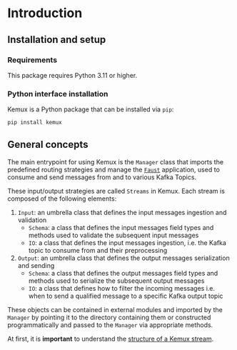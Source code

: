 # Introduction

## Installation and setup

### Requirements

This package requires Python 3.11 or higher.

### Python interface installation

Kemux is a Python package that can be installed via `pip`:

```bash
pip install kemux
```

## General concepts

The main entrypoint for using Kemux is the `Manager` class that imports the predefined routing strategies and manage the [`Faust`](https://faust.readthedocs.io/en/latest/index.html) application,
used to consume and send messages from and to various Kafka Topics.

These input/output strategies are called `Streams` in Kemux.
Each stream is composed of the following elements:

1. `Input`: an umbrella class that defines the input messages ingestion and validation
    - `Schema`: a class that defines the input messages field types and methods used to validate the subsequent input messages
    - `IO`: a class that defines the input messages ingestion, i.e. the Kafka topic to consume from and their preprocessing
2. `Output`: an umbrella class that defines the output messages serialization and sending
    - `Schema`: a class that defines the output messages field types and methods used to serialize the subsequent output messages
    - `IO`: a class that defines how to filter the incoming messages i.e. when to send a qualified message to a specific Kafka output topic

These objects can be contained in external modules and imported by the `Manager` by pointing it to the directory containing them or constructed programmatically and passed to the `Manager` via appropriate methods.

At first, it is **important** to understand the [structure of a Kemux stream](user-guide/11-stream.md).
